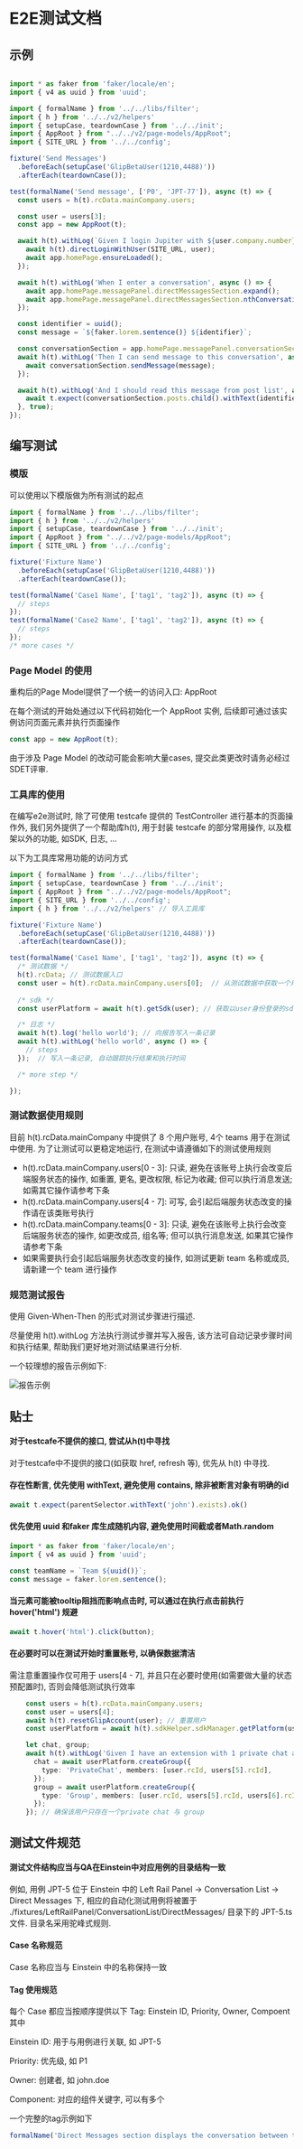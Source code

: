 # E2E测试文档 #

## 示例 ##

``` typescript

import * as faker from 'faker/locale/en';
import { v4 as uuid } from 'uuid';

import { formalName } from '../../libs/filter';
import { h } from '../../v2/helpers'
import { setupCase, teardownCase } from '../../init';
import { AppRoot } from "../../v2/page-models/AppRoot";
import { SITE_URL } from '../../config';

fixture('Send Messages')
  .beforeEach(setupCase('GlipBetaUser(1210,4488)'))
  .afterEach(teardownCase());

test(formalName('Send message', ['P0', 'JPT-77']), async (t) => {
  const users = h(t).rcData.mainCompany.users;

  const user = users[3];
  const app = new AppRoot(t);

  await h(t).withLog(`Given I login Jupiter with ${user.company.number}#${user.extension}`, async () => {
    await h(t).directLoginWithUser(SITE_URL, user);
    await app.homePage.ensureLoaded();
  });

  await h(t).withLog('When I enter a conversation', async () => {
    await app.homePage.messagePanel.directMessagesSection.expand();
    await app.homePage.messagePanel.directMessagesSection.nthConversationEntry(0).enter();
  });

  const identifier = uuid();
  const message = `${faker.lorem.sentence()} ${identifier}`;

  const conversationSection = app.homePage.messagePanel.conversationSection;
  await h(t).withLog('Then I can send message to this conversation', async () => {
    await conversationSection.sendMessage(message);
  });

  await h(t).withLog('And I should read this message from post list', async () => {
    await t.expect(conversationSection.posts.child().withText(identifier).exists).ok();
  }, true);
});
```

## 编写测试 ##

### 模版 ###

可以使用以下模版做为所有测试的起点

```typescript
import { formalName } from '../../libs/filter';
import { h } from '../../v2/helpers'
import { setupCase, teardownCase } from '../../init';
import { AppRoot } from "../../v2/page-models/AppRoot";
import { SITE_URL } from '../../config';

fixture('Fixture Name')
  .beforeEach(setupCase('GlipBetaUser(1210,4488)'))
  .afterEach(teardownCase());

test(formalName('Case1 Name', ['tag1', 'tag2']), async (t) => {
  // steps
});
test(formalName('Case2 Name', ['tag1', 'tag2']), async (t) => {
  // steps
});
/* more cases */
```

###  Page Model 的使用 ###

重构后的Page Model提供了一个统一的访问入口: AppRoot

在每个测试的开始处通过以下代码初始化一个 AppRoot 实例, 后续即可通过该实例访问页面元素并执行页面操作

```typescript
const app = new AppRoot(t);
```

由于涉及 Page Model 的改动可能会影响大量cases, 提交此类更改时请务必经过SDET评审.

### 工具库的使用 ###

在编写e2e测试时, 除了可使用 testcafe 提供的 TestController 进行基本的页面操作外, 我们另外提供了一个帮助库h(t), 用于封装 testcafe 的部分常用操作, 以及框架以外的功能, 如SDK, 日志, ...

以下为工具库常用功能的访问方式

```typescript
import { formalName } from '../../libs/filter';
import { setupCase, teardownCase } from '../../init';
import { AppRoot } from "../../v2/page-models/AppRoot";
import { SITE_URL } from '../../config';
import { h } from '../../v2/helpers' // 导入工具库

fixture('Fixture Name')
  .beforeEach(setupCase('GlipBetaUser(1210,4488)'))
  .afterEach(teardownCase());

test(formalName('Case1 Name', ['tag1', 'tag2']), async (t) => {
  /* 测试数据 */
  h(t).rcData; // 测试数据入口
  const user = h(t).rcData.mainCompany.users[0];  // 从测试数据中获取一个用户账号
  
  /* sdk */
  const userPlatform = await h(t).getSdk(user); // 获取以user身份登录的sdk实例(包括glip和platform)

  /* 日志 */
  await h(t).log('hello world'); // 向报告写入一条记录
  await h(t).withLog('hello world', async () => {  
    // steps
  });  // 写入一条记录, 自动跟踪执行结果和执行时间

  /* more step */

});
```

### 测试数据使用规则 ###

目前 h(t).rcData.mainCompany 中提供了 8 个用户账号, 4个 teams 用于在测试中使用. 为了让测试可以更稳定地运行, 在测试中请遵循如下的测试使用规则

* h(t).rcData.mainCompany.users[0 - 3]: 只读, 避免在该账号上执行会改变后端服务状态的操作, 如重置, 更名, 更改权限, 标记为收藏; 但可以执行消息发送; 如需其它操作请参考下条
* h(t).rcData.mainCompany.users[4 - 7]: 可写, 会引起后端服务状态改变的操作请在该类账号执行
* h(t).rcData.mainCompany.teams[0 - 3]: 只读, 避免在该账号上执行会改变后端服务状态的操作, 如更改成员, 组名等; 但可以执行消息发送, 如果其它操作请参考下条
* 如果需要执行会引起后端服务状态改变的操作, 如测试更新 team 名称或成员, 请新建一个 team 进行操作

### 规范测试报告 ###

使用 Given-When-Then 的形式对测试步骤进行描述.

尽量使用 h(t).withLog 方法执行测试步骤并写入报告, 该方法可自动记录步骤时间和执行结果, 帮助我们更好地对测试结果进行分析.

一个较理想的报告示例如下:

![报告示例](./res/report-sample.png)



## 贴士 ##

#### 对于testcafe不提供的接口, 尝试从h(t)中寻找 ####

对于testcafe中不提供的接口(如获取 href, refresh 等), 优先从 h(t) 中寻找.

#### 存在性断言, 优先使用 withText, 避免使用 contains, 除非被断言对象有明确的id ####

```typescript
await t.expect(parentSelector.withText('john').exists).ok()
```

#### 优先使用 uuid 和faker 库生成随机内容, 避免使用时间截或者Math.random ####

```typescript
import * as faker from 'faker/locale/en';
import { v4 as uuid } from 'uuid';

const teamName = `Team ${uuid()}`;
const message = faker.lorem.sentence();
```

####  当元素可能被tooltip阻挡而影响点击时, 可以通过在执行点击前执行 hover('html') 规避 ####

```typescript
await t.hover('html').click(button);
```

#### 在必要时可以在测试开始时重置账号, 以确保数据清洁 ####

需注意重置操作仅可用于 users[4 - 7], 并且只在必要时使用(如需要做大量的状态预配置时), 否则会降低测试执行效率

```typescript
    const users = h(t).rcData.mainCompany.users;
    const user = users[4];
    await h(t).resetGlipAccount(user); // 重置用户
    const userPlatform = await h(t).sdkHelper.sdkManager.getPlatform(user);

    let chat, group;
    await h(t).withLog('Given I have an extension with 1 private chat and 1 group chat', async () => {
      chat = await userPlatform.createGroup({
        type: 'PrivateChat', members: [user.rcId, users[5].rcId],
      });
      group = await userPlatform.createGroup({
        type: 'Group', members: [user.rcId, users[5].rcId, users[6].rcId],
      });
    }); // 确保该用户只存在一个private chat 与 group
```



## 测试文件规范 ##

#### 测试文件结构应当与QA在Einstein中对应用例的目录结构一致 ####

例如, 用例 JPT-5 位于 Einstein 中的 Left Rail Panel -> Conversation List -> Direct Messages 下, 相应的自动化测试用例将被置于 ./fixtures/LeftRailPanel/ConversationList/DirectMessages/ 目录下的 JPT-5.ts 文件. 目录名采用驼峰式规则.

#### Case 名称规范 ####

Case 名称应当与 Einstein 中的名称保持一致

#### Tag 使用规范 ####

每个 Case 都应当按顺序提供以下 Tag: Einstein ID, Priority, Owner, Compoent 其中

Einstein ID: 用于与用例进行关联, 如 JPT-5

Priority: 优先级, 如 P1

Owner: 创建者, 如 john.doe

Component: 对应的组件关键字, 可以有多个

一个完整的tag示例如下

```typescript
formalName('Direct Messages section displays the conversation between the user and another/multiple Glip user', ['JPT-5', 'P0', 'john.doe', 'DirectMessage'])
```

